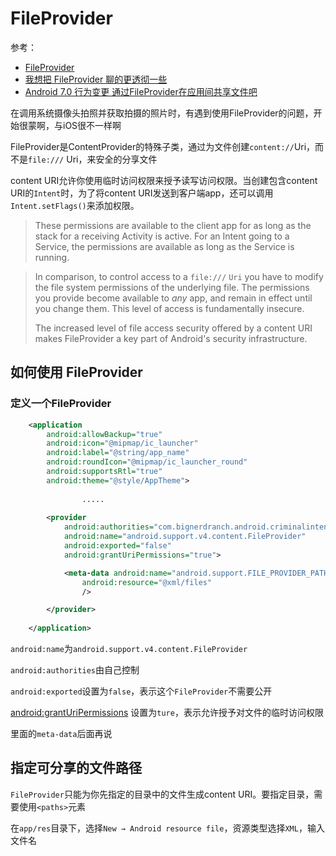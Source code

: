 # FileProvider

参考：

+ [FileProvider](https://developer.android.com/reference/android/support/v4/content/FileProvider)
+ [我想把 FileProvider 聊的更透彻一些](https://juejin.im/post/5974ca356fb9a06bba4746bc)
+ [Android 7.0 行为变更 通过FileProvider在应用间共享文件吧](https://blog.csdn.net/lmj623565791/article/details/72859156)

在调用系统摄像头拍照并获取拍摄的照片时，有遇到使用FileProvider的问题，开始很蒙啊，与iOS很不一样啊

FileProvider是ContentProvider的特殊子类，通过为文件创建`content://`Uri，而不是`file:///` Uri，来安全的分享文件

content URI允许你使用临时访问权限来授予读写访问权限。当创建包含content URI的`Intent`时，为了将content URI发送到客户端app，还可以调用`Intent.setFlags()`来添加权限。

> These permissions are available to the client app for as long as the stack for a receiving Activity is active. For an Intent going to a Service, the permissions are available as long as the Service is running.

>In comparison, to control access to a `file:///` `Uri` you have to modify the file system permissions of the underlying file. The permissions you provide become available to *any* app, and remain in effect until you change them. This level of access is fundamentally insecure.
>
>The increased level of file access security offered by a content URI makes FileProvider a key part of Android's security infrastructure.



## 如何使用 FileProvider

### 定义一个FileProvider

```xml
    <application
        android:allowBackup="true"
        android:icon="@mipmap/ic_launcher"
        android:label="@string/app_name"
        android:roundIcon="@mipmap/ic_launcher_round"
        android:supportsRtl="true"
        android:theme="@style/AppTheme">
	
				.....
		
        <provider
            android:authorities="com.bignerdranch.android.criminalintent.fileprovider"
            android:name="android.support.v4.content.FileProvider"
            android:exported="false"
            android:grantUriPermissions="true">

            <meta-data android:name="android.support.FILE_PROVIDER_PATHS"
                android:resource="@xml/files"
                />

        </provider>
        
    </application>
```

`android:name`为`android.support.v4.content.FileProvider`

`android:authorities`由自己控制

`android:exported`设置为`false`，表示这个`FileProvider`不需要公开

 [android:grantUriPermissions](https://developer.android.com/guide/topics/manifest/provider-element.html#gprmsn) 设置为`ture`，表示允许授予对文件的临时访问权限

里面的`meta-data`后面再说



## 指定可分享的文件路径

`FileProvider`只能为你先指定的目录中的文件生成content URI。要指定目录，需要使用`<paths>`元素

在`app/res`目录下，选择`New → Android resource file`，资源类型选择`XML`，输入文件名

















